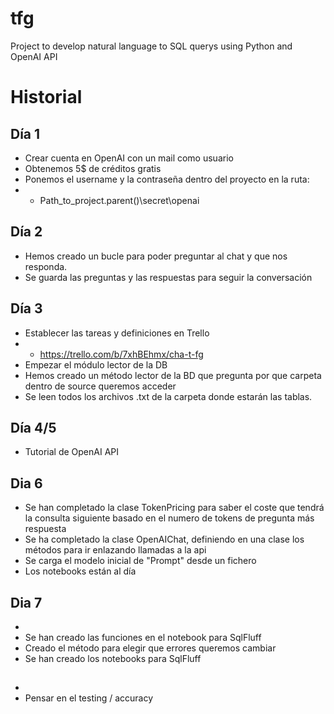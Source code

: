 # tfg
Project to develop natural language to SQL querys using Python and OpenAI API

# Historial 

## Día 1
- Crear cuenta en OpenAI con un mail como usuario
- Obtenemos 5$ de créditos gratis
- Ponemos el username y la contraseña dentro del proyecto en la ruta:
- - Path_to_project.parent()\secret\openai

## Día 2
- Hemos creado un bucle para poder preguntar al chat y que nos responda.
- Se guarda las preguntas y las respuestas para seguir la conversación

## Día 3
- Establecer las tareas y definiciones en Trello 
- - https://trello.com/b/7xhBEhmx/cha-t-fg
- Empezar el módulo lector de la DB 
- Hemos creado un método lector de la BD que pregunta por que carpeta dentro de source queremos acceder
- Se leen todos los archivos .txt de la carpeta donde estarán las tablas. 

## Día 4/5 
- Tutorial de OpenAI API 

## Dia 6
- Se han completado la clase TokenPricing para saber el coste que tendrá la consulta siguiente basado en el numero de tokens de pregunta más respuesta
- Se ha completado la clase OpenAIChat, definiendo en una clase los métodos para ir enlazando llamadas a la api 
- Se carga el modelo inicial de "Prompt" desde un fichero 
- Los notebooks están al día 


## Dia 7
- 
- Se han creado las funciones en el notebook para SqlFluff
- Creado el método para elegir que errores queremos cambiar 
- Se han creado los notebooks para SqlFluff

## 
- 
- Pensar en el testing / accuracy 
